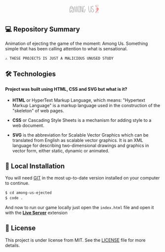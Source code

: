 
<h1 align="center">
    <img src="./images/logo-repo-among.png" alt="Among Us ejected by Jhony Walker" width="20%" />
</h1>

## 💻 Repository Summary

Animation of ejecting the game of the moment: Among Us. Something simple that has been calling attention to what is sensational.

```text
⚠ THESE PROJECTS IS JUST A MALICIOUS UNUSED STUDY
```

## 🛠 Technologies

#### Project was built using **HTML**, **CSS** and **SVG** but what is it?

- **HTML** or HyperText Markup Language, which means: "Hypertext Markup Language" is a markup language used in the construction of the "skeleton" of web pages.

- **CSS** or Cascading Style Sheets is a mechanism for adding style to a web document.

- **SVG** is the abbreviation for Scalable Vector Graphics which can be translated from English as scalable vector graphics. It is an XML language for describing two-dimensional drawings and graphics in vector form, either static, dynamic or animated.

## 🔨 Local Installation

You will need [GIT](https://git-scm.com/) in the most up-to-date version installed on your computer to continue.

```bash
$ cd among-us-ejected
$ code .
```

And now to run our game locally just open the `index.html` file and open it with the **[Live Server](https://marketplace.visualstudio.com/items?itemName=ritwickdey.LiveServer)** extension


## 📖 License

This project is under license from MIT. See the [LICENSE](LICENSE.md) file for more details.

